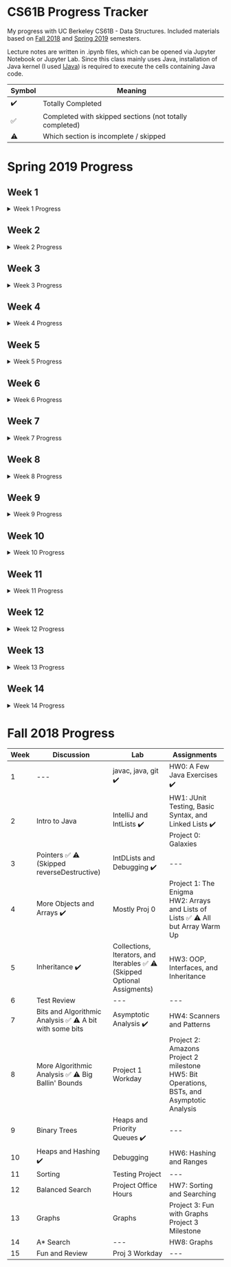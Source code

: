 # CS61B Progress Tracker

My progress with UC Berkeley CS61B - Data Structures. Included materials based on [Fall 2018](https://inst.eecs.berkeley.edu/~cs61b/fa18/) and [Spring 2019](https://sp19.datastructur.es/) semesters. 

Lecture notes are written in .ipynb files, which can be opened via Jupyter Notebook or Jupyter Lab. Since this class mainly uses Java, installation of Java kernel (I used [IJava](https://github.com/SpencerPark/IJava)) is required to execute the cells containing Java code.


| Symbol             | Meaning                                                 |
| ------------------ | ------------------------------------------------------- |
| :heavy_check_mark: | Totally Completed                                       |
| :white_check_mark: | Completed with skipped sections (not totally completed) |
| :warning:          | Which section is incomplete / skipped                   |

# Spring 2019 Progress 

## Week 1

<details>
  <summary> Week 1 Progress </summary>

  | Lecture                                          | Study Guide        | Discussion                       | Lab                                         | Assignments / Exams                                     |
  | ------------------------------------------------ | ------------------ | -------------------------------- | ------------------------------------------- | ------------------------------------------------------- |
  | 1. Intro, Hello World Java :heavy_check_mark:    | :heavy_check_mark: | Intro to Java :heavy_check_mark: | Setting Up Your Computer :heavy_check_mark: | HW 0: Basic Java Programs (Optional) :heavy_check_mark: |
  | 2. Defining and Using Classes :heavy_check_mark: | :heavy_check_mark: | --                               | javac, java, git :heavy_check_mark:         | ---                                                     |

</details>

## Week 2

<details>
  <summary> Week 2 Progress </summary>

  | Lecture                                                       | Study Guide                                                        | Discussion                             | Lab                                 | Assignments / Exams |
  | ------------------------------------------------------------- | ------------------------------------------------------------------ | -------------------------------------- | ----------------------------------- | ------------------- |
  | 3. References, Recursion, and Lists :heavy_check_mark:        | :heavy_check_mark: Scope, Pass-by-Value, Static :heavy_check_mark: | IntelliJ Home Setup :heavy_check_mark: | Project 0: NBody :heavy_check_mark: |
  | 4. SLLists, Nested Classes, Sentinel Nodes :heavy_check_mark: | :white_check_mark: :warning: A Level problem 2 skipped             | Scope, Pass-by-Value, Static Exam Prep | IDEs :heavy_check_mark:             | ---                 |
  | 5. DLLists, Arrays :heavy_check_mark:                         | :white_check_mark: :warning: A Level incomplete                    | ---                                    | ---                                 | ---                 |

</details>

## Week 3

<details>
  <summary> Week 3 Progress </summary>

   | Lecture                                            | Study Guide        | Discussion                              | Lab                                   | Assignments / Exams                            |
   | -------------------------------------------------- | ------------------ | --------------------------------------- | ------------------------------------- | ---------------------------------------------- |
   | 6. ALists, Resizing, vs. SLists :heavy_check_mark: | :heavy_check_mark: | Linked Lists, Arrays :heavy_check_mark: | Testing, Debugging :heavy_check_mark: | Project 1A: Data Structures :heavy_check_mark: |
   | 7. Testing :heavy_check_mark:                      | :heavy_check_mark: | Linked Lists, Arrays Exam Prep          | --                                    |
   | 8. Inheritance, Implements :heavy_check_mark:      | :white_check_mark: | ---                                     | ---                                   | ---                                            |

</details>

## Week 4

<details>
  <summary> Week 4 Progress </summary>

  | Lecture                                                                   | Study Guide | Discussion                     | Lab              | Assignments / Exams                             |
  | ------------------------------------------------------------------------- | ----------- | ------------------------------ | ---------------- | ----------------------------------------------- |
  | 9. Extends, Casting, Higher Order Functions :heavy_check_mark:            |             | Inheritance :heavy_check_mark: | Peer Code Review | Project 1B: Testing and HoFs :heavy_check_mark: |
  | 10. Subtype Polymorphism vs. HoFs :heavy_check_mark: (No Guide Exercises) | ---         | Inheritance Exam Prep          | ---              | Project 1 Gold: Autograding :heavy_check_mark:  |
  | 11. Exceptions, Iterators, Object Methods :heavy_check_mark:              |             | ---                            | ---              | ---                                             |

</details>

## Week 5

<details>
  <summary> Week 5 Progress </summary>

  | Lecture                              | Study Guide        | Discussion                                 | Lab                        | Assignments / Exams                                     |
  | ------------------------------------ | ------------------ | ------------------------------------------ | -------------------------- | ------------------------------------------------------- |
  | 12. Coding in the Real World, Review | ---                | Iterators, Iterables :heavy_check_mark:    | HugLife :heavy_check_mark: | Midterm 1                                               |
  | 13. Asymptotics I :heavy_check_mark: | :heavy_check_mark: | Exceptions, Iterators, Iterables Exam Prep | --                         | HW1: Java Syntax and Sound Synthesis :heavy_check_mark: |

</details>

## Week 6

<details>
  <summary> Week 6 Progress </summary>

  | Lecture                                       | Study Guide | Discussion                                       | Lab                              | Assignments / Exams |
  | --------------------------------------------- | ----------- | ------------------------------------------------ | -------------------------------- | ------------------- |
  | 14. Disjoint Sets :heavy_check_mark:          |             | Disjoint Sets and Asymptotics :heavy_check_mark: | Disjoint Sets :heavy_check_mark: | ---                 |
  | 15. Asymptotics II :heavy_check_mark:         |             | Disjoint Sets and Asymptotics Exam Prep          | Challenge Disjoint Sets          | ---                 |
  | 16. ADTs, Sets, Maps, BSTs :heavy_check_mark: |             | ---                                              | ---                              | HW2: Percolation    |

</details>

## Week 7

<details>
  <summary> Week 7 Progress </summary>

  | Lecture                                | Study Guide | Discussion                                                               | Lab                                                                                     | Assignments / Exams             |
  | -------------------------------------- | ----------- | ------------------------------------------------------------------------ | --------------------------------------------------------------------------------------- | ------------------------------- |
  | 17. B-Trees (2-3, 2-3-4 Trees)         |             | More Asymptotics, Search Trees :heavy_check_mark: | TreeMap :white_check_mark: :warning: Optional Exercises & Optional Asymptotics Problems | --                              |
  | 18. Red Black Trees :heavy_check_mark: |             | More Asymptotics, Search Trees Exam Prep                                 | Challenge Binary Search Tree Performance                                                | HW3: Hashing :heavy_check_mark: |
  | 19. Hashing :heavy_check_mark:         |             | ---                                                                      | ---                                                                                     | ---                             |

</details>

## Week 8

<details>
  <summary> Week 8 Progress </summary>

  | Lecture                                                            | Study Guide | Discussion                                                           | Lab                        | Assignments / Exams           |
  | ------------------------------------------------------------------ | ----------- | -------------------------------------------------------------------- | -------------------------- | ----------------------------- |
  | 20. Heaps and PQs :heavy_check_mark:                               |             | LLRBs, Hashing, Heaps :white_check_mark: :warning: 1, 2 - Extra, 3.2 | HashMap :heavy_check_mark: | ---                           |
  | 21. Prefix Operations and Tries :heavy_check_mark:                 |             | LLRBs, Hashing, Heaps Exam Prep                                      | Challenge Heaps and Hashes | Proj 2: HeapPQ/KD-Tree HeapPQ |
  | 22. Range, Searching and Multi-Dimensional Data :heavy_check_mark: |             | ---                                                                  | ---                        | ---                           |

</details>

## Week 9

<details>
  <summary> Week 9 Progress </summary>

  | Lecture                                          | Study Guide | Discussion                                  | Lab              | Assignments / Exams |
  | ------------------------------------------------ | ----------- | ------------------------------------------- | ---------------- | ------------------- |
  | 23. Tree and Graph Traversals :heavy_check_mark: |             | Tries, K-d Trees, Tree Traversals           | Tries :heavy_check_mark:            | ---                 |
  | 24. Graph Traversals and Implementations         |             | Tries, K-d Trees, Tree Traversals Exam Prep | Challenge Graphs | ---                 |
  | 25. Shortest Paths                               |             | ---                                         | ---              | ---                 |

</details>

## Week 10

<details>
  <summary> Week 10 Progress </summary>

  | Lecture                          | Study Guide | Discussion                               | Lab | Assignments / Exams |
  | -------------------------------- | ----------- | ---------------------------------------- | --- | ------------------- |
  | 26. Minimum Spanning Trees       |             | DFS, BFS, Shortest Paths, MSTs           | --- | ---                 |
  | 27. Reductions and Decomposition |             | DFS, BFS, Shortest Paths, MSTs Exam Prep | --  | --                  |
  | 28. No Lecture                   |             | ---                                      | --- | Midterm 2           |

</details>

## Week 11

<details>
  <summary> Week 11 Progress </summary>

  | Lecture                    | Study Guide | Discussion       | Lab                       | Assignments / Exams |
  | -------------------------- | ----------- | ---------------- | ------------------------- | ------------------- |
  | 29. Basic Sorts            |             | Graphs           | Merge and Quicksort       | HW4: Puzzle Solver  |
  | 30. Quick Sort             |             | Graphs Exam Prep | Challenge Beards and Beds | Proj 2C: Bear Maps  |
  | 31. Software Engineering I |             | ---              | ---                       | ---                 |

</details>

## Week 12

<details>
  <summary> Week 12 Progress </summary>

 | Lecture                              | Study Guide | Discussion        | Lab                          | Assignments / Exams   |
 | ------------------------------------ | ----------- | ----------------- | ---------------------------- | --------------------- |
 | 32. More Quick Sort, Sorting Summary |             | Sorting, ADTs     | Getting Started on Project 3 | --                    |
 | 33. Sorting and Algorithmic Bounds   |             | Sorting Exam Prep | --                           | --                    |
 | 34. Software Engineering II          |             | --                | --                           | Proj 3A: BYOW Phase 1 |

</details>

## Week 13

<details>
  <summary> Week 13 Progress </summary>

  | Lecture                                    | Study Guide | Discussion        | Lab                        | Assignments / Exams |
  | ------------------------------------------ | ----------- | ----------------- | -------------------------- | ------------------- |
  | 35. Radix Sorts                            |             | More Sorting      | Interactivity in Project 3 | --                  |
  | 36. Sorting and Data Structures Conclusion |             | Sorting Exam Prep | --                         | --                  |
  | 37. Software Engineering III               |             | --                | --                         | --                  |

</details>

## Week 14

<details>
  <summary> Week 14 Progress </summary>

  | Lecture                                  | Study Guide | Discussion   | Lab        | Assignments / Exams   |
  | ---------------------------------------- | ----------- | ------------ | ---------- | --------------------- |
  | 38. Compression                          |             | Goodbye, Fun | BYOW Demos | Proj 3B: BYOW Phase 2 |
  | 39. Compression, Complexity, and P = NP? |             | --           | --         | --                    |
  | 40. Summary, Fun                         |             | --           | --         | --                    |

</details>

# Fall 2018 Progress

| Week | Discussion                                                                      | Lab                                                                                              | Assignments                                                                                                  |
| ---- | ------------------------------------------------------------------------------- | ------------------------------------------------------------------------------------------------ | ------------------------------------------------------------------------------------------------------------ |
| 1    | ---                                                                             | javac, java, git :heavy_check_mark:                                                              | HW0: A Few Java Exercises :heavy_check_mark:                                                                 |
| 2    | Intro to Java                                                                   | IntelliJ and IntLists :heavy_check_mark:                                                         | HW1: JUnit Testing, Basic Syntax, and Linked Lists :heavy_check_mark: <br> Project 0: Galaxies               |
| 3    | Pointers :white_check_mark: :warning: (Skipped reverseDestructive)              | IntDLists and Debugging :heavy_check_mark:                                                       | ---                                                                                                          |
| 4    | More Objects and Arrays :heavy_check_mark:                                      | Mostly Proj 0                                                                                    | Project 1: The Enigma <br> HW2: Arrays and Lists of Lists :white_check_mark: :warning: All but Array Warm Up |
| 5    | Inheritance :heavy_check_mark:                                                  | Collections, Iterators, and Iterables :white_check_mark: :warning: (Skipped Optional Assigments) | HW3: OOP, Interfaces, and Inheritance                                                                        |
| 6    | Test Review                                                                     | ---                                                                                              | ---                                                                                                          |
| 7    | Bits and Algorithmic Analysis :white_check_mark: :warning: A bit with some bits | Asymptotic Analysis :heavy_check_mark:                                                                              | HW4: Scanners and Patterns                                                                                   |
| 8    | More Algorithmic Analysis :white_check_mark: :warning: Big Ballin' Bounds                                                       | Project 1 Workday                                                                                | Project 2: Amazons <br> Project 2 milestone <br> HW5: Bit Operations, BSTs, and Asymptotic Analysis          |
| 9    | Binary Trees                                                                    | Heaps and Priority Queues :heavy_check_mark:                                                                        | ---                                                                                                          |
| 10   | Heaps and Hashing :heavy_check_mark:                                                               | Debugging                                                                                        | HW6: Hashing and Ranges                                                                                      |
| 11   | Sorting                                                                         | Testing Project                                                                                  | ---                                                                                                          |
| 12   | Balanced Search                                                                 | Project Office Hours                                                                             | HW7: Sorting and Searching                                                                                   |
| 13   | Graphs                                                                          | Graphs                                                                                           | Project 3: Fun with Graphs <br> Project 3 Milestone                                                          |
| 14   | A* Search                                                                       | ---                                                                                              | HW8: Graphs                                                                                                  |
| 15   | Fun and Review                                                                  | Proj 3 Workday                                                                                   | ---                                                                                                          |

